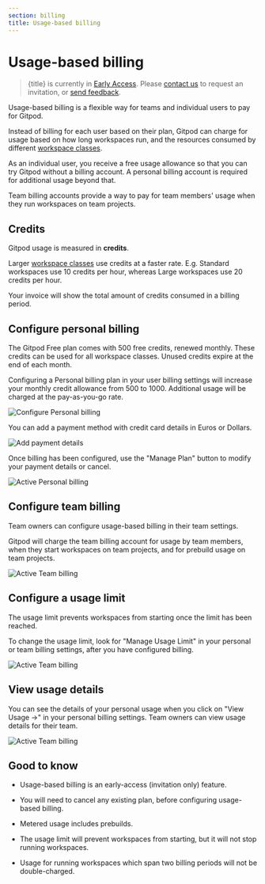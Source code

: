 ```yaml
---
section: billing
title: Usage-based billing
---
```


<script context="module">
  export const prerender = true;
</script>

# Usage-based billing

> {title} is currently in [Early Access](/docs/help/public-roadmap/release-cycle). Please [contact us](/contact/support) to request an invitation, or [send feedback](https://github.com/gitpod-io/gitpod/issues/12636).

Usage-based billing is a flexible way for teams and individual users to pay for Gitpod.

Instead of billing for each user based on their plan, Gitpod can charge for usage based on how long workspaces run, and the resources consumed by different [workspace classes](/docs/configure/workspaces/workspace-classes).

As an individual user, you receive a free usage allowance so that you can try Gitpod without a billing account. A personal billing account is required for additional usage beyond that.

Team billing accounts provide a way to pay for team members' usage when they run workspaces on team projects.

## Credits

Gitpod usage is measured in **credits**.

Larger [workspace classes](/docs/configure/workspaces/workspace-classes) use credits at a faster rate. E.g. Standard workspaces use 10 credits per hour, whereas Large workspaces use 20 credits per hour.

Your invoice will show the total amount of credits consumed in a billing period.

## Configure personal billing

The Gitpod Free plan comes with 500 free credits, renewed monthly. These credits can be used for all workspace classes. Unused credits expire at the end of each month.

Configuring a Personal billing plan in your user billing settings will increase your monthly credit allowance from 500 to 1000. Additional usage will be charged at the pay-as-you-go rate.

![Configure Personal billing](../../../static/images/docs/billing/configure-personal-billing.webp)

You can add a payment method with credit card details in Euros or Dollars.

![Add payment details](../../../static/images/docs/billing/add-personal-payment-details.webp)

Once billing has been configured, use the "Manage Plan" button to modify your payment details or cancel.

![Active Personal billing](../../../static/images/docs/billing/active-personal-billing.webp)

## Configure team billing

Team owners can configure usage-based billing in their team settings.

Gitpod will charge the team billing account for usage by team members, when they start workspaces on team projects, and for prebuild usage on team projects.

![Active Team billing](../../../static/images/docs/billing/active-team-billing-3.webp)

## Configure a usage limit

The usage limit prevents workspaces from starting once the limit has been reached.

To change the usage limit, look for "Manage Usage Limit" in your personal or team billing settings, after you have configured billing.

![Active Team billing](../../../static/images/docs/billing/update-usage-limit-2.webp)

## View usage details

You can see the details of your personal usage when you click on "View Usage →" in your personal billing settings. Team owners can view usage details for their team.

![Active Team billing](../../../static/images/docs/billing/view-team-usage-details.webp)

## Good to know

- Usage-based billing is an early-access (invitation only) feature.

- You will need to cancel any existing plan, before configuring usage-based billing.

- Metered usage includes prebuilds.

- The usage limit will prevent workspaces from starting, but it will not stop running workspaces.

- Usage for running workspaces which span two billing periods will not be double-charged.
